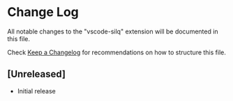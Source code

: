 # Change Log

All notable changes to the "vscode-silq" extension will be documented in this file.

Check [Keep a Changelog](http://keepachangelog.com/) for recommendations on how to structure this file.

## [Unreleased]

- Initial release
